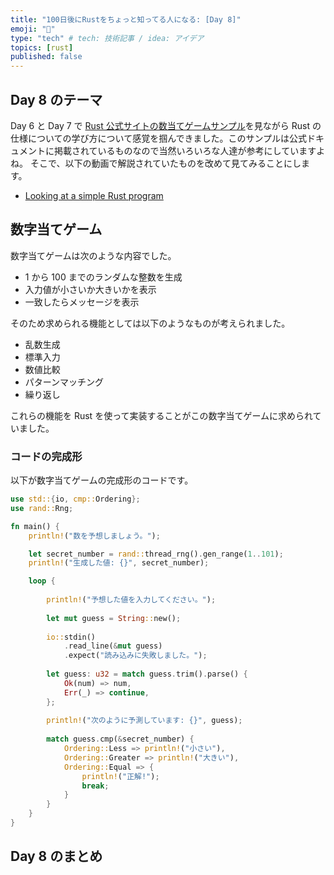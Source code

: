```yaml
---
title: "100日後にRustをちょっと知ってる人になる: [Day 8]"
emoji: "🦀"
type: "tech" # tech: 技術記事 / idea: アイデア
topics: [rust]
published: false
---
```


## Day 8 のテーマ

Day 6 と Day 7 で [Rust 公式サイトの数当てゲームサンプル](https://doc.rust-lang.org/book/ch02-00-guessing-game-tutorial.html)を見ながら Rust の仕様についての学び方について感覚を掴んできました。このサンプルは公式ドキュメントに掲載されているものなので当然いろいろな人達が参考にしていますよね。
そこで、以下の動画で解説されていたものを改めて見てみることにします。

- [Looking at a simple Rust program](https://www.youtube.com/watch?v=84FuMPhoqfo)

## 数字当てゲーム

数字当てゲームは次のような内容でした。

- 1 から 100 までのランダムな整数を生成
- 入力値が小さいか大きいかを表示
- 一致したらメッセージを表示

そのため求められる機能としては以下のようなものが考えられました。

- 乱数生成
- 標準入力
- 数値比較
- パターンマッチング
- 繰り返し

これらの機能を Rust を使って実装することがこの数字当てゲームに求められていました。

### コードの完成形

以下が数字当てゲームの完成形のコードです。

```rust
use std::{io, cmp::Ordering};
use rand::Rng;

fn main() {
    println!("数を予想しましょう。");

    let secret_number = rand::thread_rng().gen_range(1..101);
    println!("生成した値: {}", secret_number);

    loop {
      
        println!("予想した値を入力してください。");
        
        let mut guess = String::new();
    
        io::stdin()
            .read_line(&mut guess)
            .expect("読み込みに失敗しました。");
        
        let guess: u32 = match guess.trim().parse() {
            Ok(num) => num,
            Err(_) => continue,
        };
        
        println!("次のように予測しています: {}", guess);
    
        match guess.cmp(&secret_number) {
            Ordering::Less => println!("小さい"),
            Ordering::Greater => println!("大きい"),
            Ordering::Equal => {
                println!("正解!");
                break;
            }
        }
    }
}
```



## Day 8 のまとめ
